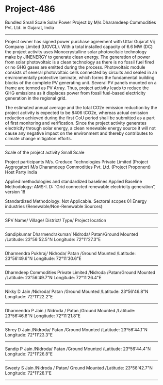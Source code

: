 # Project-486
Bundled Small Scale Solar Power Project by M/s Dharamdeep Commodities Pvt. Ltd. in Gujarat, India
__________
Project owner has signed power purchase agreement with Uttar Gujarat Vij Company Limited (UGVCL). With a total installed capacity of 6.6 MW (DC) the project
activity uses Monocrystalline solar photovoltaic technology make by JINENERGY to generate clean
energy. The generation of power from solar photovoltaic is a clean technology as there is no fossil fuel
fired or no GHG gases are emitted during the process. Photovoltaic module consists of several
photovoltaic cells connected by circuits and sealed in an environmentally protective laminate, which
forms the fundamental building blocks of the complete PV generating unit. Several PV panels mounted
on a frame are termed as PV Array. Thus, project activity leads to reduce the GHG emissions as it
displaces power from fossil fuel-based electricity generation in the regional grid. 

The estimated annual average and the total CO2e emission reduction by the project activity is expected
to be 8406 tCO2e, whereas actual emission reduction achieved during the first CoU period shall be
submitted as a part of first monitoring and verification.
Since the project activity generates electricity through solar energy, a clean renewable energy source
it will not cause any negative impact on the environment and thereby contributes to climate change
mitigation efforts.
__________________

Scale of the project activity Small Scale

Project participants M/s. Creduce Technologies Private Limited (Project
Aggregator)
M/s Dharamdeep Commodities Pvt. Ltd. (Project Proponent)
Host Party India

Applied methodologies and
standardized baselines
Applied Baseline Methodology:
AMS-I. D: “Grid connected renewable electricity
generation”, version 18

Standardized Methodology: Not Applicable.
Sectoral scopes 01 Energy industries
(Renewable/Non-Renewable Sources)
______________
SPV Name/ Village/ District/ Type/ Project location
_________________
Sandipkumar Dharmendrakumar/ Nidroda/ Patan/Ground Mounted /Latitude: 23°56'52.5"N Longitude: 72°11'27.3"E
_______________
Dharmendra Pukhraj/ Nidroda/ Patan /Ground Mounted /Latitude: 23°56'49.6"N Longitude: 72°11'30.6"E
_________________
Dharmdeep Commodities Private Limited /Nidroda /Patan/Ground Mounted /Latitude: 23°56'49.7"N Longitude: 72°11'26.4"E
_________
Nikky D Jain /Nidroda/ Patan /Ground Mounted /Latitude: 23°56'46.8"N Longitude: 72°11'22.2"E
__________
Dharmendra P Jain / Nidroda / Patan /Ground Mounted /Latitude: 23°56'46.8"N Longitude: 72°11'21.8"E
_________________
Shrey D Jain /Nidroda/ Patan /Ground Mounted /Latitude: 23°56'44.1"N Longitude: 72°11'23.3"E
_______________
Sandip P Jain /Nidroda/ Patan /Ground Mounted /Latitude: 23°56'44.4"N Longitude: 72°11'26.8"E
______________
Sweety S Jain /Nidroda / Patan/ Ground Mounted /Latitude: 23°56'42.7"N Longitude: 72°11'28.1"E
_________________

